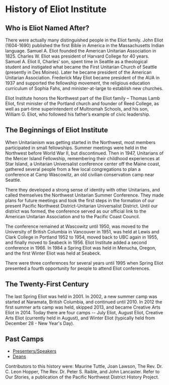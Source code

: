 # History of Eliot Institute

## Who is Eliot Named After?

There were actually many distinguished people in the Eliot family. John Eliot (1604-1690) published the first Bible in America in the Massachusetts Indian language. Samuel A. Eliot founded the American Unitarian Association in 1825. Charles W. Eliot was president of Harvard College for 40 years. Samuel A. Eliot II, Charles’ son, spent time in Seattle as a theological student and instigated what became the First Unitarian Church of Seattle (presently in Des Moines). Later he became president of the American Unitarian Association. Frederick May Eliot became president of the AUA in 1937 and supported the fellowship movement, the religious education curriculum of Sophia Fahs, and minister-at-large to establish new churches.

Eliot Institute honors the Northwest part of the Eliot family – Thomas Lamb Eliot, first minister of the Portland church and founder of Reed College, as well as part-time superintendent of Multnomah Schools, and his son, William G. Eliot, who followed his father’s example of civic leadership.

## The Beginnings of Eliot Institute

When Unitarianism was getting started in the Northwest, most members participated in small fellowships. Summer meetings were held in the Northwest before World War II, but discontinued. Then in 1947, Unitarians of the Mercer Island Fellowship, remembering their childhood experiences at Star Island, a Unitarian Universalist conference center off the Maine coast, gathered several people from a few local congregations to plan a conference at Camp Wascowitz, an old civilian conservation camp near Seattle.

There they developed a strong sense of identity with other Unitarians, and called themselves the Northwest Unitarian Summer Conference. They made plans for future meetings and took the first steps in the formation of our present Pacific Northwest District-Unitarian Universalist District. Until our district was formed, the conference served as our official link to the American Unitarian Association and to the Pacific Coast Council.

The conference remained at Wascowitz until 1950, was moved to the University of British Columbia in Vancouver in 1951, was held at Lewis and Clark College in Portland 1952 to 1954, moved back to UBC again in 1955, and finally moved to Seabeck in 1956. Eliot Institute added a second conference in 1966. In 1984 a Spring Eliot was held in Menucha, Oregon, and the first Winter Eliot was held at Seabeck.

There were three conferences for several years until 1995 when Spring Eliot presented a fourth opportunity for people to attend Eliot conferences.

## The Twenty-First Century

The last Spring Eliot was held in 2001.  In 2002, a new summer camp was started at Naramata, British Columbia, and continued until 2010.  In 2012 the first summer arts camp was held, skipped 2013, and became Creative Arts Eliot in 2014.  Today there are four camps -- July Eliot, August Eliot, Creative Arts Eliot (currently held in August), and Winter Eliot (typically held from December 28 - New Year's Day).

## Past Camps

- [Presenters/Speakers](pdf/history/Past_Speakers.pdf)
- [Deans](pdf/history/Camp_Deans.pdf)

Contributors to this history were: Maurine Tuttle, Joan Lawson, The Rev. Dr. C. Leon Hopper, The Rev. Dr. Peter S. Raible, and John Lancaster. Refer to Our Stories, a publication of the Pacific Northwest District History Project.